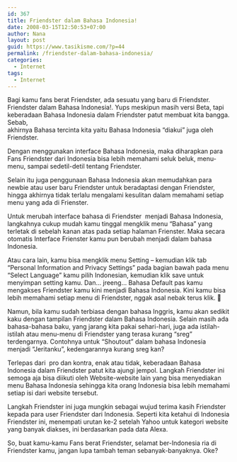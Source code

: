 ```yaml
---
id: 367
title: Friendster dalam Bahasa Indonesia!
date: 2008-03-15T12:50:53+07:00
author: Nana
layout: post
guid: https://www.tasikisme.com/?p=44
permalink: /friendster-dalam-bahasa-indonesia/
categories:
  - Internet
tags:
  - Internet
---
```

Bagi kamu fans berat Friendster, ada sesuatu yang baru di Friendster. Friendster dalam Bahasa Indonesia!. Yups meskipun masih versi Beta, tapi keberadaan Bahasa Indonesia dalam Friendster patut membuat kita bangga. Sebab,  
akhirnya Bahasa tercinta kita yaitu Bahasa Indonesia “diakui” juga oleh Friendster.

Dengan menggunakan interface Bahasa Indonesia, maka diharapkan para Fans Friendster dari Indonesia bisa lebih memahami seluk beluk, menu-menu, sampai sedetil-detil tentang Friendster.

Selain itu juga penggunaan Bahasa Indonesia akan memudahkan para newbie atau user baru Friendster untuk beradaptasi dengan Friendster, hingga akhirnya tidak terlalu mengalami kesulitan dalam memahami setiap menu yang ada di Frienster.

Untuk merubah interface bahasa di Friendster  menjadi Bahasa Indonesia, langkahnya cukup mudah kamu tinggal mengklik menu “Bahasa” yang terletak di sebelah kanan atas pada setiap halaman Frienster. Maka secara otomatis Interface Frienster kamu pun berubah menjadi dalam bahasa Indonesia.

Atau cara lain, kamu bisa mengklik menu Setting – kemudian klik tab “Personal Information and Privacy Settings” pada bagian bawah pada menu “Select Language” kamu pilih Indonesian, kemudian klik save untuk menyimpan setting kamu. Dan… jreeng… Bahasa Default pas kamu mengakses Friendster kamu kini menjadi Bahasa Indonesia. Kini kamu bisa lebih memahami setiap menu di Friendster, nggak asal nebak terus klik. 🙂

Namun, bila kamu sudah terbiasa dengan bahasa Inggris, kamu akan sedikit kaku dengan tampilan Friendster dalam Bahasa Indonesia. Selain masih ada bahasa-bahasa baku, yang jarang kita pakai sehari-hari, juga ada istilah-istilah atau menu-menu di Friendster yang terasa kurang “sreg” terdengarnya. Contohnya untuk “Shoutout” dalam bahasa Indonesia menjadi “Jeritanku”, kedengarannya kurang sreg kan?

Terlepas dari  pro dan kontra, enak atau tidak, keberadaan Bahasa Indonesia dalam Friendster patut kita ajungi jempol. Langkah Friendster ini semoga aja bisa diikuti oleh Website-website lain yang bisa menyediakan menu Bahasa Indonesia sehingga kita orang Indonesia bisa lebih memahami setiap isi dari website tersebut.

Langkah Friendster ini juga mungkin sebagai wujud terima kasih Friendster kepada para user Friendster dari Indonesia. Seperti kita ketahui di Indonesia Friendster ini, menempati urutan ke-2 setelah Yahoo untuk kategori website yang banyak diakses, ini berdasarkan pada data Alexa.

So, buat kamu-kamu Fans berat Friendster, selamat ber-Indonesia ria di Friendster kamu, jangan lupa tambah teman sebanyak-banyaknya. Oke?